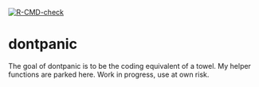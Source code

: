 <!-- README.md is generated from README.Rmd. Please edit that file -->
<!-- badges: start -->

[![R-CMD-check](https://github.com/softloud/dontpanic/workflows/R-CMD-check/badge.svg)](https://github.com/softloud/dontpanic/actions)
<!-- badges: end -->

# dontpanic

The goal of dontpanic is to be the coding equivalent of a towel. My
helper functions are parked here. Work in progress, use at own risk.
